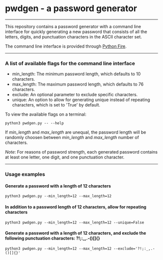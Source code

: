 # pwdgen - a password generator
___
This repository contains a password generator with a command line interface for quickly generating a new password that consists of all the letters, digits, and punctuation characters in the ASCII character set.

The command line interface is provided through [Python Fire](https://github.com/google/python-fire).
___
### A list of available flags for the command line interface

 * min_length: The minimum password length, which defaults to 10 characters.
 * max_length: The maximum password length, which defaults to 76 characters.
 * exclude: An optional parameter to exclude specific characters.
 * unique: An option to allow for generating unique instead of repeating characters, which is set to 'True' by default.

To view the available flags on a terminal:
```shell
python3 pwdgen.py -- --help
```

If *min_length* and *max_length* are unequal, the password length will be randomly choosen between *min_length* and *max_length* number of characters.

_Note_: For reasons of password strength, each generated password contains at least one letter, one digit, and one punctuation character.
___
### Usage examples
#### Generate a password with a length of 12 characters
```shell
python3 pwdgen.py --min_length=12 --max_length=12
```

#### In addition to a password length of 12 characters, allow for repeating characters
```shell
python3 pwdgen.py --min_length=12 --max_length=12 --unique=False
```

#### Generate a password with a length of 12 characters, and exclude the following punctuation characters: ?!;:_,.-()[]{}
```shell
python3 pwdgen.py --min_length=12 --max_length=12 --exclude='?!;:_,.-()[]{}'
```